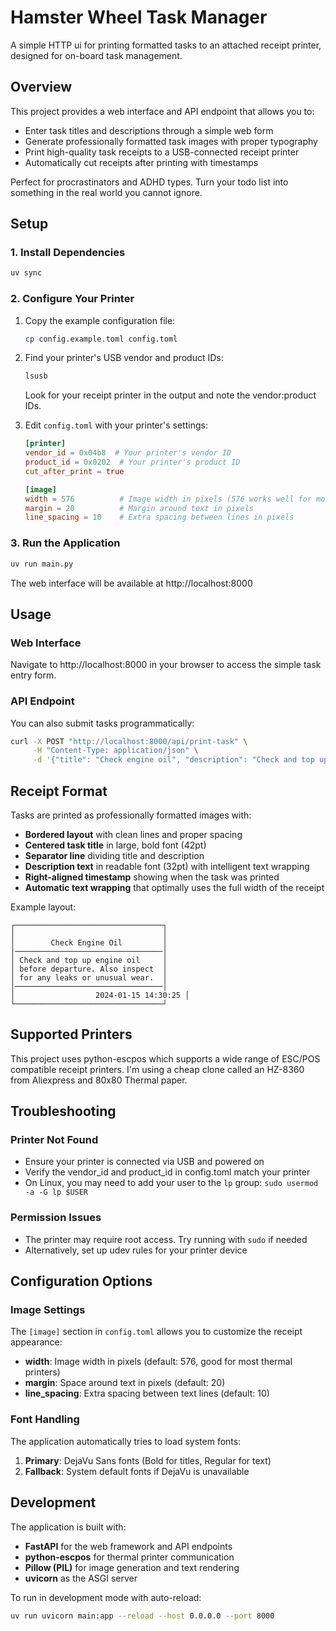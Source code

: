 # Hamster Wheel Task Manager

A simple HTTP ui for printing formatted tasks to an attached receipt printer, designed for on-board task management.

## Overview

This project provides a web interface and API endpoint that allows you to:
- Enter task titles and descriptions through a simple web form
- Generate professionally formatted task images with proper typography
- Print high-quality task receipts to a USB-connected receipt printer
- Automatically cut receipts after printing with timestamps

Perfect for procrastinators and ADHD types. Turn your todo list into something in the real world you cannot ignore.

## Setup

### 1. Install Dependencies

```bash
uv sync
```

### 2. Configure Your Printer

1. Copy the example configuration file:
   ```bash
   cp config.example.toml config.toml
   ```

2. Find your printer's USB vendor and product IDs:
   ```bash
   lsusb
   ```
   Look for your receipt printer in the output and note the vendor:product IDs.

3. Edit `config.toml` with your printer's settings:
   ```toml
   [printer]
   vendor_id = 0x04b8  # Your printer's vendor ID
   product_id = 0x0202  # Your printer's product ID
   cut_after_print = true

   [image]
   width = 576          # Image width in pixels (576 works well for most thermal printers)
   margin = 20          # Margin around text in pixels
   line_spacing = 10    # Extra spacing between lines in pixels
   ```

### 3. Run the Application

```bash
uv run main.py
```

The web interface will be available at http://localhost:8000

## Usage

### Web Interface

Navigate to http://localhost:8000 in your browser to access the simple task entry form.

### API Endpoint

You can also submit tasks programmatically:

```bash
curl -X POST "http://localhost:8000/api/print-task" \
     -H "Content-Type: application/json" \
     -d '{"title": "Check engine oil", "description": "Check and top up engine oil before departure"}'
```

## Receipt Format

Tasks are printed as professionally formatted images with:
- **Bordered layout** with clean lines and proper spacing
- **Centered task title** in large, bold font (42pt)
- **Separator line** dividing title and description
- **Description text** in readable font (32pt) with intelligent text wrapping
- **Right-aligned timestamp** showing when the task was printed
- **Automatic text wrapping** that optimally uses the full width of the receipt

Example layout:
```
┌─────────────────────────────────┐
│                                 │
│        Check Engine Oil         │
│─────────────────────────────────│
│ Check and top up engine oil     │
│ before departure. Also inspect  │
│ for any leaks or unusual wear.  │
│─────────────────────────────────│
│                  2024-01-15 14:30:25 │
└─────────────────────────────────┘
```

## Supported Printers

This project uses python-escpos which supports a wide range of ESC/POS compatible receipt printers. I'm using a cheap clone called an HZ-8360 from Aliexpress and 80x80 Thermal paper.

## Troubleshooting

### Printer Not Found
- Ensure your printer is connected via USB and powered on
- Verify the vendor_id and product_id in config.toml match your printer
- On Linux, you may need to add your user to the `lp` group: `sudo usermod -a -G lp $USER`

### Permission Issues
- The printer may require root access. Try running with `sudo` if needed
- Alternatively, set up udev rules for your printer device

## Configuration Options

### Image Settings
The `[image]` section in `config.toml` allows you to customize the receipt appearance:
- **width**: Image width in pixels (default: 576, good for most thermal printers)
- **margin**: Space around text in pixels (default: 20)
- **line_spacing**: Extra spacing between text lines (default: 10)

### Font Handling
The application automatically tries to load system fonts:
1. **Primary**: DejaVu Sans fonts (Bold for titles, Regular for text)
2. **Fallback**: System default fonts if DejaVu is unavailable

## Development

The application is built with:
- **FastAPI** for the web framework and API endpoints
- **python-escpos** for thermal printer communication
- **Pillow (PIL)** for image generation and text rendering
- **uvicorn** as the ASGI server

To run in development mode with auto-reload:
```bash
uv run uvicorn main:app --reload --host 0.0.0.0 --port 8000
```